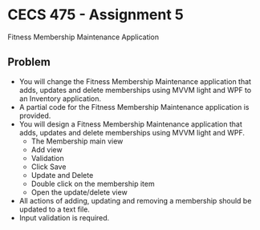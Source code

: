 # CECS 475 - Assignment 5
Fitness Membership Maintenance Application

## Problem
- You will change the Fitness Membership Maintenance application that adds, updates and delete memberships using MVVM light and WPF to an Inventory application.
- A partial code for the Fitness Membership Maintenance application is provided. 
- You will design a Fitness Membership Maintenance application that adds, updates and delete memberships using MVVM light and WPF.
  - The Membership main view
  - Add view
  - Validation
  - Click Save
  - Update and Delete
  - Double click on the membership item
  - Open the update/delete view
- All actions of adding, updating and removing a membership should be updated to a text file.
- Input validation is required.
